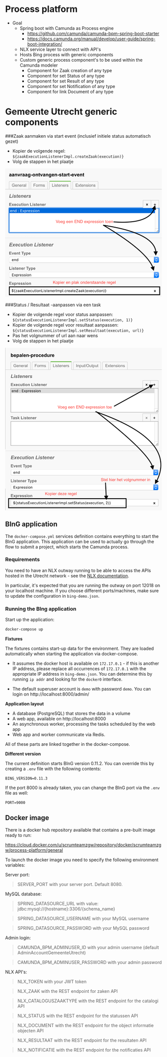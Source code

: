 # Process platform

- Goal
    - Spring boot with Camunda as Process engine
        - https://github.com/camunda/camunda-bpm-spring-boot-starter
        - https://docs.camunda.org/manual/develop/user-guide/spring-boot-integration/
    - NLX service layer to connect with API's
    - Hosts Bing process with generic components
    - Custom generic process component's to be used within the Camunda modeler
        - Component for Zaak creation of any type
        - Component for set Status of any type
        - Component for set Result of any type
        - Component for set Notification of any type
        - Component for link Document of any type



# Gemeente Utrecht generic components 

###Zaak aanmaken via start event (inclusief initiele status automatisch gezet)
- Kopier de volgende regel: ```${zaakExecutionListenerImpl.createZaak(execution)}```
- Volg de stappen in het plaatje

![Alt text](documentation/images/tutorial-create-zaak.png?raw=false "Zaak aanmaken via start event")

###Status / Resultaat -aanpassen via een task
- Kopier de volgende regel voor status aanpassen: ```${statusExecutionListenerImpl.setStatus(execution, 1)} ```
- Kopier de volgende regel voor resultaat aanpassen: ```${statusExecutionListenerImpl.setResultaat(execution, url)} ```
- Pas het volgnummer of url aan naar wens 
- Volg de stappen in het plaatje

![Alt text](documentation/images/tutorial-set-status.png?raw=false "Status aanpassen via een task")

## BInG application

The `docker-compose.yml` services definition contains everything to start
the BInG application. This application can be used to actually go through the
flow to submit a project, which starts the Camunda process.

### Requirements

You need to have an NLX outway running to be able to access the APIs hosted in
the Utrecht network - see the [NLX documentation](https://docs.nlx.io/get-started/).

In particular, it's expected that you are running the outway on port 12018 on
your localhost machine. If you choose different ports/machines, make sure to
update the configuration in `bing-demo.json`.

### Running the BIng application

Start up the application:

```bash
docker-compose up
```

**Fixtures**

The fixtures contains start-up data for the environment. They are loaded
automatically when starting the application via docker-compose.

* It assumes the docker host is available on `172.17.0.1` - if this is another
  IP address, please replace all occurrences of `172.17.0.1` with the appropriate
  IP address in `bing-demo.json`. You can determine this by running `ip addr`
  and looking for the `docker0` interface.

* The default superuser account is `demo` with password `demo`. You can login
  on http://localhost:8000/admin/

**Application layout**

* A database (PostgreSQL) that stores the data in a volume
* A web app, available on http://localhost:8000
* An asynchronous worker, processing the tasks scheduled by the web app
* Web app and worker communicate via Redis.

All of these parts are linked together in the docker-compose.

**Different version**

The current definition starts BInG version 0.11.2. You can override this by
creating a `.env` file with the following contents:

```
BING_VERSION=0.11.3
```

If the port 8000 is already taken, you can change the BInG port via the `.env`
file as well:

```
PORT=9000
```

## Docker image

There is a docker hub repository available that contains a pre-built image ready to run:

https://cloud.docker.com/u/scrumteamzgw/repository/docker/scrumteamzgw/process-platform/general

To launch the docker image you need to specify the following environment variables:

Server port:
> SERVER_PORT with your server port. Default 8080.

MySQL database:      
> SPRING_DATASOURCE_URL with value: jdbc:mysql://{hostname}:3306/{schema_name}

> SPRING_DATASOURCE_USERNAME with your MySQL username

> SPRING_DATASOURCE_PASSWORD with your MySQL password

Admin login:
> CAMUNDA_BPM_ADMINUSER_ID with your admin username (default AdminAccountGemeenteUtrecht)

> CAMUNDA_BPM_ADMINUSER_PASSWORD with your admin password

NLX API's:
> NLX_TOKEN with your JWT token

> NLX_ZAAK with the REST endpoint for zaken API

> NLX_CATALOGUSZAAKTYPE with the REST endpoint for the catalogi API

> NLX_STATUS with the REST endpoint for the statussen API

> NLX_DOCUMENT with the REST endpoint for the object informatie objecten API

> NLX_RESULTAAT with the REST endpoint for the resultaten API

> NLX_NOTIFICATIE with the REST endpoint for the notificaties API
